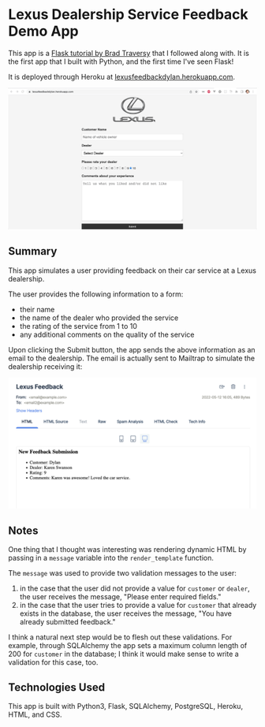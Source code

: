 # Lexus Dealership Service Feedback Demo App

This app is a [Flask tutorial by Brad Traversy](https://www.youtube.com/watch?v=w25ea_I89iM) that I followed along with. It is the first app that I built with Python, and the first time I've seen Flask!

It is deployed through Heroku at <a href="https://lexusfeedbackdylan.herokuapp.com" target="_blank">lexusfeedbackdylan.herokuapp.com</a>.

<p align="center">
  <img src="static/lexusfeedbackappdemo.gif">
</p>

## Summary

This app simulates a user providing feedback on their car service at a Lexus dealership.

The user provides the following information to a form:

- their name
- the name of the dealer who provided the service
- the rating of the service from 1 to 10
- any additional comments on the quality of the service

Upon clicking the Submit button, the app sends the above information as an email to the dealership. The email is actually sent to Mailtrap to simulate the dealership receiving it:

<p align="center">
  <img src="static/lexus_feedback_mailtrap_screenshot.png">
</p>

## Notes

One thing that I thought was interesting was rendering dynamic HTML by passing in a `message` variable into the `render_template` function.

The `message` was used to provide two validation messages to the user:

1. in the case that the user did not provide a value for `customer` or `dealer`, the user receives the message, "Please enter required fields."
2. in the case that the user tries to provide a value for `customer` that already exists in the database, the user receives the message, "You have already submitted feedback."

I think a natural next step would be to flesh out these validations. For example, through SQLAlchemy the app sets a maximum column length of 200 for `customer` in the database; I think it would make sense to write a validation for this case, too.

## Technologies Used

This app is built with Python3, Flask, SQLAlchemy, PostgreSQL, Heroku, HTML, and CSS.
